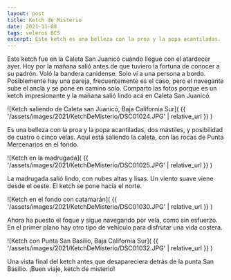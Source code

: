```yaml
---
layout: post
title: Ketch de Misterio
date: 2021-11-08
tags: veleros BCS
excerpt: Este ketch es una belleza con la proa y la popa acantiladas.
---
```


Este ketch fue en la Caleta San Juanicó cuando llegué con el atardecer
ayer. Hoy por la mañana salió antes de que tuviero la fortuna de conocer a su padrón.
Voló la bandera canidense. Solo ví a una persona a bordo. Posiblemente hay
una pareja, frecuentemente es el caso, pero el navegante sube el ancla y
se pone en camino solo. Comparto las fotos porque es un ketch impresionante
y la mañana salió lindo acá en Caleta San Juanicó.

![Ketch saliendo de Caleta san Juanicó, Baja California Sur](
  {{ '/assets/images/2021/KetchDeMisterio/DSC01024.JPG' | relative_url }}
)

Es una belleza con la proa y la popa acantiladas, dos mástiles, y posibilidad
de cuatro o cinco velas. Aquí está saliendo la caleta, con las rocas de Punta
Mercenarios en el fondo.

![Ketch en la madrugada](
  {{ '/assets/images/2021/KetchDeMisterio/DSC01025.JPG' | relative_url }}
)

La madrugada salió lindo, con nubes altas y lisas. Un viento suave viene
desde el oeste. El ketch se pone hacía el norte.

![Ketch en el fondo con catamarán](
  {{ '/assets/images/2021/KetchDeMisterio/DSC01030.JPG' | relative_url }}
)

Ahora ha puesto el foque y sigue navegando por vela, como sin esfuerzo.
En el primer plano hay otro tipo de vehículo para disfrutar una vida costera.

![Ketch con Punta San Basilio, Baja California Sur](
  {{ '/assets/images/2021/KetchDeMisterio/DSC01032.JPG' | relative_url }}
)

Una vista final del ketch antes que desapareciera detrás de la punta
San Basilio. ¡Buen viaje, ketch de misterio!

